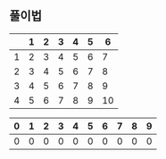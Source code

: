 ## 풀이법


|      | 1    | 2    | 3    | 4    | 5    | 6    |
| ---- | ---- | ---- | ---- | ---- | ---- | ---- |
| 1    | 2    | 3    | 4    | 5    | 6    | 7    |
| 2    | 3    | 4    | 5    | 6    | 7    | 8    |
| 3    | 4    | 5    | 6    | 7    | 8    | 9    |
| 4    | 5    | 6    | 7    | 8    | 9    | 10   |

| 0    | 1    | 2    | 3    | 4    | 5    | 6    | 7    | 8    | 9    |
| ---- | ---- | ---- | ---- | ---- | ---- | ---- | ---- | ---- | ---- |
| 0    | 0    | 0    | 0    | 0    | 0    | 0    | 0    | 0    | 0    |

